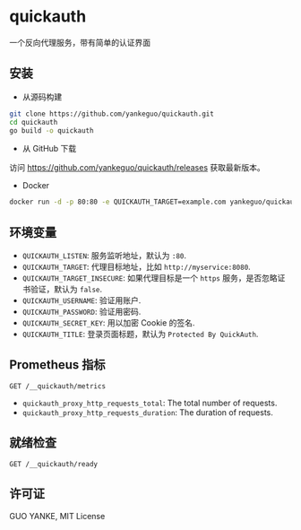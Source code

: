 # quickauth

一个反向代理服务，带有简单的认证界面

## 安装

- 从源码构建

```bash
git clone https://github.com/yankeguo/quickauth.git
cd quickauth
go build -o quickauth
```

- 从 GitHub 下载

访问 <https://github.com/yankeguo/quickauth/releases> 获取最新版本。

- Docker

```bash
docker run -d -p 80:80 -e QUICKAUTH_TARGET=example.com yankeguo/quickauth
```

## 环境变量

- `QUICKAUTH_LISTEN`: 服务监听地址，默认为 `:80`.
- `QUICKAUTH_TARGET`: 代理目标地址，比如 `http://myservice:8080`.
- `QUICKAUTH_TARGET_INSECURE`: 如果代理目标是一个 `https` 服务，是否忽略证书验证，默认为 `false`.
- `QUICKAUTH_USERNAME`: 验证用账户.
- `QUICKAUTH_PASSWORD`: 验证用密码.
- `QUICKAUTH_SECRET_KEY`: 用以加密 Cookie 的签名.
- `QUICKAUTH_TITLE`: 登录页面标题，默认为 `Protected By QuickAuth`.

## Prometheus 指标

```
GET /__quickauth/metrics
```

- `quickauth_proxy_http_requests_total`: The total number of requests.
- `quickauth_proxy_http_requests_duration`: The duration of requests.

## 就绪检查

```
GET /__quickauth/ready
```

## 许可证

GUO YANKE, MIT License
